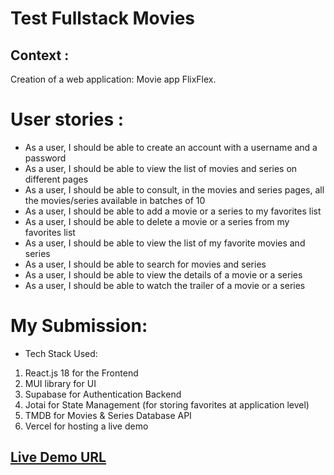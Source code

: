 # Test Fullstack Movies

## Context :

Creation of a web application: Movie app FlixFlex.

# User stories :

- As a user, I should be able to create an account with a username and a
  password
- As a user, I should be able to view the list of movies and series on different
  pages
- As a user, I should be able to consult, in the movies and series pages, all the
  movies/series available in batches of 10
- As a user, I should be able to add a movie or a series to my favorites list
- As a user, I should be able to delete a movie or a series from my favorites list
- As a user, I should be able to view the list of my favorite movies and series
- As a user, I should be able to search for movies and series
- As a user, I should be able to view the details of a movie or a series
- As a user, I should be able to watch the trailer of a movie or a series

# My Submission:

- Tech Stack Used:

1. React.js 18 for the Frontend
2. MUI library for UI
3. Supabase for Authentication Backend
4. Jotai for State Management (for storing favorites at application level)
5. TMDB for Movies & Series Database API
6. Vercel for hosting a live demo

## [Live Demo URL](https://flix-flex-ahmed-chakhoum.vercel.app)

